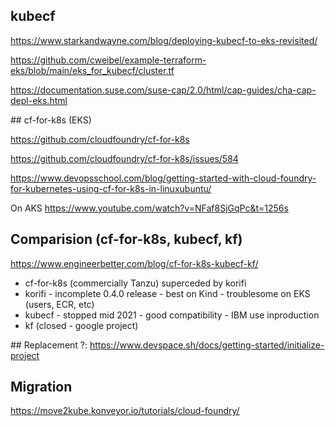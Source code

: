 ## kubecf
https://www.starkandwayne.com/blog/deploying-kubecf-to-eks-revisited/

https://github.com/cweibel/example-terraform-eks/blob/main/eks_for_kubecf/cluster.tf

https://documentation.suse.com/suse-cap/2.0/html/cap-guides/cha-cap-depl-eks.html




## cf-for-k8s (EKS)

https://github.com/cloudfoundry/cf-for-k8s


https://github.com/cloudfoundry/cf-for-k8s/issues/584



https://www.devopsschool.com/blog/getting-started-with-cloud-foundry-for-kubernetes-using-cf-for-k8s-in-linuxubuntu/

On AKS
https://www.youtube.com/watch?v=NFaf8SjGqPc&t=1256s

## Comparision (cf-for-k8s, kubecf, kf)
https://www.engineerbetter.com/blog/cf-for-k8s-kubecf-kf/

* cf-for-k8s   (commercially Tanzu) superceded by korifi
* korifi - incomplete 0.4.0 release - best on Kind - troublesome on EKS (users, ECR, etc)
* kubecf - stopped mid 2021 - good compatibility - IBM use inproduction
* kf (closed - google project)




## Replacement ?:
https://www.devspace.sh/docs/getting-started/initialize-project


## Migration

https://move2kube.konveyor.io/tutorials/cloud-foundry/